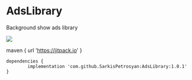 # AdsLibrary
Background show ads library

[![](https://jitpack.io/v/SarkisPetrosyan/AdsLibrary.svg)](https://jitpack.io/#SarkisPetrosyan/AdsLibrary)

maven { url 'https://jitpack.io' }
  
  	dependencies {
	        implementation 'com.github.SarkisPetrosyan:AdsLibrary:1.0.1'
	}
